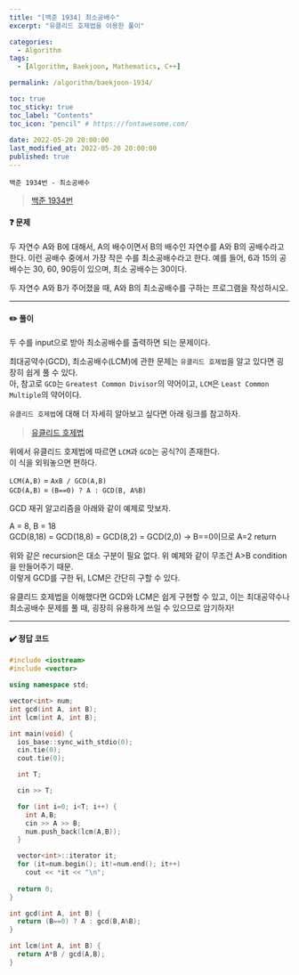 ```yaml
---
title: "[백준 1934] 최소공배수"
excerpt: "유클리드 호제법을 이용한 풀이"

categories:
  - Algorithm
tags:
  - [Algorithm, Baekjoon, Mathematics, C++]

permalink: /algorithm/baekjoon-1934/

toc: true
toc_sticky: true
toc_label: "Contents"
toc_icon: "pencil" # https://fontawesome.com/
 
date: 2022-05-20 20:00:00
last_modified_at: 2022-05-20 20:00:00
published: true
---
```


`백준 1934번 - 최소공배수`  

> [백준 1934번](https://www.acmicpc.net/problem/1934)  

#### ❓ 문제

두 자연수 A와 B에 대해서, A의 배수이면서 B의 배수인 자연수를 A와 B의 공배수라고 한다. 이런 공배수 중에서 가장 작은 수를 최소공배수라고 한다. 예를 들어, 6과 15의 공배수는 30, 60, 90등이 있으며, 최소 공배수는 30이다.  
  
두 자연수 A와 B가 주어졌을 때, A와 B의 최소공배수를 구하는 프로그램을 작성하시오.  

---  

#### ✏️ 풀이

두 수를 input으로 받아 최소공배수를 출력하면 되는 문제이다.  

최대공약수(GCD), 최소공배수(LCM)에 관한 문제는 `유클리드 호제법`을 알고 있다면 굉장히 쉽게 풀 수 있다.  
아, 참고로 `GCD`는 `Greatest Common Divisor`의 약어이고, `LCM`은 `Least Common Multiple`의 약어이다.  

`유클리드 호제법`에 대해 더 자세히 알아보고 싶다면 아래 링크를 참고하자.  

> [유클리드 호제법](https://ko.wikipedia.org/wiki/%EC%9C%A0%ED%81%B4%EB%A6%AC%EB%93%9C_%ED%98%B8%EC%A0%9C%EB%B2%95)   

위에서 유클리드 호제법에 따르면 `LCM`과 `GCD`는 공식?이 존재한다.  
이 식을 외워놓으면 편하다.  

`LCM(A,B)` = `AxB / GCD(A,B)`  
`GCD(A,B)` = `(B==0) ? A : GCD(B, A%B)`  

GCD 재귀 알고리즘을 아래와 같이 예제로 맛보자.  

A = 8, B = 18  
GCD(8,18) = GCD(18,8) = GCD(8,2) = GCD(2,0) -> B==0이므로 A=2 return  

위와 같은 recursion은 대소 구분이 필요 없다.  위 예제와 같이 무조건 A>B condition을 만들어주기 때문.  
이렇게 GCD를 구한 뒤, LCM은 간단히 구할 수 있다.  

유클리드 호제법을 이해했다면 GCD와 LCM은 쉽게 구현할 수 있고, 이는 최대공약수나 최소공배수 문제를 풀 때, 굉장히 유용하게 쓰일 수 있으므로 암기하자!  

---

#### ✔️ 정답 코드

```cpp
#include <iostream>
#include <vector>

using namespace std;

vector<int> num;
int gcd(int A, int B);
int lcm(int A, int B);

int main(void) {
  ios_base::sync_with_stdio(0);
  cin.tie(0);
  cout.tie(0);

  int T;

  cin >> T;

  for (int i=0; i<T; i++) {
    int A,B;
    cin >> A >> B;
    num.push_back(lcm(A,B));
  }

  vector<int>::iterator it;
  for (it=num.begin(); it!=num.end(); it++)
    cout << *it << "\n";
  
  return 0;
}

int gcd(int A, int B) {
  return (B==0) ? A : gcd(B,A%B);
}

int lcm(int A, int B) {
  return A*B / gcd(A,B);
}
```